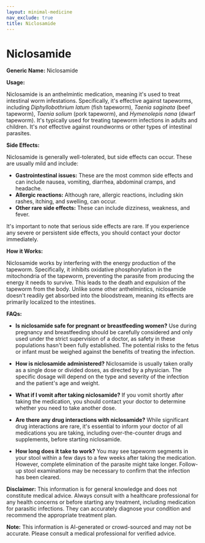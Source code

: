 ```yaml
---
layout: minimal-medicine
nav_exclude: true
title: Niclosamide
---
```


# Niclosamide

**Generic Name:** Niclosamide

**Usage:**

Niclosamide is an anthelmintic medication, meaning it's used to treat intestinal worm infestations.  Specifically, it's effective against tapeworms, including *Diphyllobothrium latum* (fish tapeworm), *Taenia saginata* (beef tapeworm), *Taenia solium* (pork tapeworm), and *Hymenolepis nana* (dwarf tapeworm).  It's typically used for treating tapeworm infections in adults and children.  It's *not* effective against roundworms or other types of intestinal parasites.

**Side Effects:**

Niclosamide is generally well-tolerated, but side effects can occur.  These are usually mild and include:

* **Gastrointestinal issues:**  These are the most common side effects and can include nausea, vomiting, diarrhea, abdominal cramps, and headache.
* **Allergic reactions:**  Although rare, allergic reactions, including skin rashes, itching, and swelling, can occur.
* **Other rare side effects:**  These can include dizziness, weakness, and fever.

It's important to note that serious side effects are rare.  If you experience any severe or persistent side effects, you should contact your doctor immediately.


**How it Works:**

Niclosamide works by interfering with the energy production of the tapeworm.  Specifically, it inhibits oxidative phosphorylation in the mitochondria of the tapeworm, preventing the parasite from producing the energy it needs to survive. This leads to the death and expulsion of the tapeworm from the body.  Unlike some other anthelmintics, niclosamide doesn't readily get absorbed into the bloodstream, meaning its effects are primarily localized to the intestines.


**FAQs:**

* **Is niclosamide safe for pregnant or breastfeeding women?**  Use during pregnancy and breastfeeding should be carefully considered and only used under the strict supervision of a doctor, as safety in these populations hasn't been fully established.  The potential risks to the fetus or infant must be weighed against the benefits of treating the infection.

* **How is niclosamide administered?**  Niclosamide is usually taken orally as a single dose or divided doses, as directed by a physician.  The specific dosage will depend on the type and severity of the infection and the patient's age and weight.

* **What if I vomit after taking niclosamide?**  If you vomit shortly after taking the medication, you should contact your doctor to determine whether you need to take another dose.

* **Are there any drug interactions with niclosamide?**  While significant drug interactions are rare, it's essential to inform your doctor of all medications you are taking, including over-the-counter drugs and supplements, before starting niclosamide.

* **How long does it take to work?**  You may see tapeworm segments in your stool within a few days to a few weeks after taking the medication. However, complete elimination of the parasite might take longer.  Follow-up stool examinations may be necessary to confirm that the infection has been cleared.


**Disclaimer:** This information is for general knowledge and does not constitute medical advice. Always consult with a healthcare professional for any health concerns or before starting any treatment, including medication for parasitic infections.  They can accurately diagnose your condition and recommend the appropriate treatment plan.


**Note:** This information is AI-generated or crowd-sourced and may not be accurate. Please consult a medical professional for verified advice.